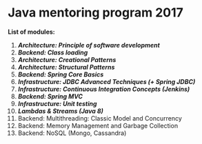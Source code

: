 # Java mentoring program 2017

**List of modules:**

1. **_Architecture: Principle of software development_**
2. **_Backend: Class loading_**
3. **_Architecture: Creational Patterns_**
4. **_Architecture: Structural Patterns_**
5. **_Backend: Spring Core Basics_**
6. **_Infrastructure: JDBC  Advanced Techniques (+ Spring JDBC)_**
7. **_Infrastructure: Continuous Integration Concepts (Jenkins)_**
8. **_Backend: Spring MVC_**
9. **_Infrastructure: Unit testing_**
10. **_Lambdas & Streams (Java 8)_**
11. Backend: Multithreading: Classic Model and Concurrency
12. Backend: Memory Management and Garbage Collection
13. Backend: NoSQL (Mongo, Cassandra)
